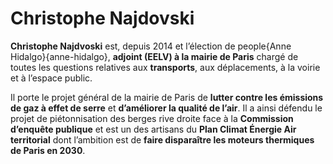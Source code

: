 # Christophe Najdovski

**Christophe Najdvoski** est, depuis 2014 et l’élection de people{Anne Hidalgo}{anne-hidalgo}, **adjoint (EELV) à la mairie de Paris** chargé de toutes les questions relatives aux **transports**, aux déplacements, à la voirie et à l’espace public.

Il porte le projet général de la mairie de Paris de **lutter contre les émissions de gaz à effet de serre** et **d’améliorer la qualité de l’air**. Il a ainsi défendu le projet de piétonnisation des berges rive droite face à la **Commission d’enquête publique** et est un des artisans du **Plan Climat Énergie Air territorial** dont l’ambition est de **faire disparaître les moteurs thermiques de Paris en 2030**.

